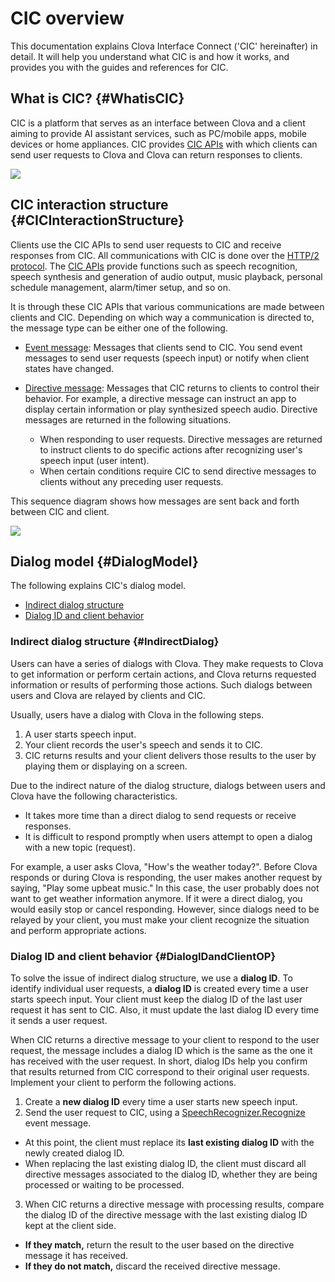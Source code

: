 # CIC overview
This documentation explains Clova Interface Connect ('CIC' hereinafter) in detail. It will help you understand what CIC is and how it works, and provides you with the guides and references for CIC.

## What is CIC? {#WhatisCIC}
CIC is a platform that serves as an interface between Clova and a client aiming to provide AI assistant services, such as PC/mobile apps, mobile devices or home appliances. CIC provides [CIC APIs](/CIC/References/CIC_API.md) with which clients can send user requests to Clova and Clova can return responses to clients.

![](/CIC/Resources/Images/CIC_Interaction_Structure.png)

## CIC interaction structure {#CICInteractionStructure}
Clients use the CIC APIs to send user requests to CIC and receive responses from CIC. All communications with CIC is done over the [HTTP/2 protocol](https://tools.ietf.org/html/rfc7540). The [CIC APIs](/CIC/References/CIC_API.md) provide functions such as speech recognition, speech synthesis and generation of audio output, music playback, personal schedule management, alarm/timer setup, and so on.

It is through these CIC APIs that various communications are made between clients and CIC. Depending on which way a communication is directed to, the message type can be either one of the following.

* [Event message](/CIC/References/CIC_API.md#Event): Messages that clients send to CIC. You send event messages to send user requests (speech input) or notify when client states have changed.

* [Directive message](/CIC/References/CIC_API.md#Directive): Messages that CIC returns to clients to control their behavior. For example, a directive message can instruct an app to display certain information or play synthesized speech audio. Directive messages are returned in the following situations.
    * When responding to user requests. Directive messages are returned to instruct clients to do specific actions after recognizing user's speech input (user intent).
    * When certain conditions require CIC to send directive messages to clients without any preceding user requests.

This sequence diagram shows how messages are sent back and forth between CIC and client.

![](/CIC/Resources/Images/CIC_Interaction_Example_in_Sequence_Diagram.png)

## Dialog model {#DialogModel}
The following explains CIC's dialog model.

* [Indirect dialog structure](#IndirectDialog)
* [Dialog ID and client behavior](#DialogIDandClientOP)

### Indirect dialog structure {#IndirectDialog}
Users can have a series of dialogs with Clova. They make requests to Clova to get information or perform certain actions, and Clova returns requested information or results of performing those actions. Such dialogs between users and Clova are relayed by clients and CIC.

Usually, users have a dialog with Clova in the following steps.

1. A user starts speech input.
2. Your client records the user's speech and sends it to CIC.
3. CIC returns results and your client delivers those results to the user by playing them or displaying on a screen.

Due to the indirect nature of the dialog structure, dialogs between users and Clova have the following characteristics.

* It takes more time than a direct dialog to send requests or receive responses.
* It is difficult to respond promptly when users attempt to open a dialog with a new topic (request).

For example, a user asks Clova, "How's the weather today?". Before Clova responds or during Clova is responding, the user makes another request by saying, "Play some upbeat music." In this case, the user probably does not want to get weather information anymore. If it were a direct dialog, you would easily stop or cancel responding. However, since dialogs need to be relayed by your client, you must make your client recognize the situation and perform appropriate actions.

### Dialog ID and client behavior {#DialogIDandClientOP}

To solve the issue of indirect dialog structure, we use a **dialog ID**. To identify individual user requests, a **dialog ID** is created every time a user starts speech input. Your client must keep the dialog ID of the last user request it has sent to CIC. Also, it must update the last dialog ID every time it sends a user request.

When CIC returns a directive message to your client to respond to the user request, the message includes a dialog ID which is the same as the one it has received with the user request. In short, dialog IDs help you confirm that results returned from CIC correspond to their original user requests. Implement your client to perform the following actions.

1. Create a **new dialog ID** every time a user starts new speech input.
2. Send the user request to CIC, using a [SpeechRecognizer.Recognize](/CIC/References/CICInterface/SpeechRecognizer.md) event message.
  * At this point, the client must replace its **last existing dialog ID** with the newly created dialog ID.
  * When replacing the last existing dialog ID, the client must discard all directive messages associated to the dialog ID, whether they are being processed or waiting to be processed.
3. When CIC returns a directive message with processing results, compare the dialog ID of the directive message with the last existing dialog ID kept at the client side.
  * **If they match,** return the result to the user based on the directive message it has received.
  * **If they do not match,** discard the received directive message.
